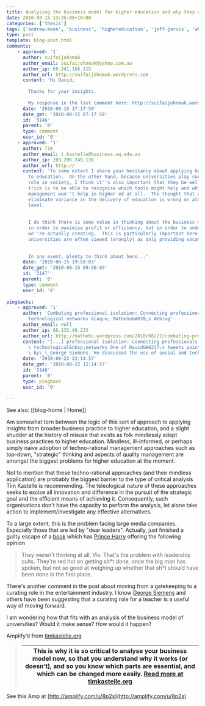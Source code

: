 ```yaml
---
title: Analysing the business model for higher education and why they can't
date: 2010-08-15 13:35:06+10:00
categories: ['thesis']
tags: ['andrew-keen', 'business', 'highereducation', 'jeff-jarvis', 'which-part', 'your-business-model']
type: post
template: blog-post.html
comments:
    - approved: '1'
      author: suifaijohnmak
      author_email: suifaijohnmak@yahoo.com.au
      author_ip: 60.241.166.115
      author_url: http://suifaijohnmak.wordpress.com
      content: 'Hi David,
    
        Thanks for your insights.
    
        My response in the last comment here: http://suifaijohnmak.wordpress.com/2010/08/06/open-courses/'
      date: '2010-08-15 17:17:59'
      date_gmt: '2010-08-15 07:17:59'
      id: '3146'
      parent: '0'
      type: comment
      user_id: '0'
    - approved: '1'
      author: Tim
      author_email: t.kastelle@business.uq.edu.au
      author_ip: 203.206.249.136
      author_url: http://
      content: 'To some extent I share your hesitancy about applying business concepts
        to education.  On the other hand, because universities play such an important
        role in society, I think it''s also important that they be well-managed.  The
        trick is to be able to recognise which tools might help and which won''t.  Quality
        management won''t help in higher ed at all.  The thought that we would need to
        eliminate variance in the delivery of education is wrong on almost every conceivable
        level.
    
    
        I do think there is some value in thinking about the business model for universities.  Not
        in order to maximise profit or efficiency, but in order to understand what value
        we''re actually creating.  This is particularly important here in Australia, where
        universities are often viewed (wrongly) as only providing vocational training.
    
    
        In any event, plenty to think about here...'
      date: '2010-08-15 19:50:03'
      date_gmt: '2010-08-15 09:50:03'
      id: '3147'
      parent: '0'
      type: comment
      user_id: '0'
    
pingbacks:
    - approved: '1'
      author: 'Combating professional isolation: Connecting professionals via social and
        technological networks &laquo; Mathehu&#039;s Weblog'
      author_email: null
      author_ip: 66.135.48.233
      author_url: http://mathehu.wordpress.com/2010/08/22/combating-professional-isolation-connecting-professionals-via-social-and-technological-networks/
      content: "[...] professional isolation: Connecting professionals via social and\
        \ technological&nbsp;networks One of David&#8217;s tweets pointed me to this blog\
        \ by\_\_George Siemens. He discussed the use of social and technological [...]"
      date: '2010-08-22 22:14:57'
      date_gmt: '2010-08-22 12:14:57'
      id: '3148'
      parent: '0'
      type: pingback
      user_id: '0'
    
---
```


See also: [[blog-home | Home]]

Am somewhat torn between the logic of this sort of approach to applying insights from broader business practice to higher education, and a slight shudder at the history of misuse that exists as folk mindlessly adapt business practices to higher education. Mindless, ill-informed, or perhaps simply naive adoption of techno-rational management approaches such as top-down, "strategic" thinking and aspects of quality management are amongst the biggest problems for higher education at the moment.  
  
Not to mention that these techno-rational approaches (and their mindless application) are probably the biggest barrier to the type of critical analysis Tim Kastelle is recommending. The teleological nature of these approaches seeks to excise all innovation and difference in the pursuit of the strategic goal and the efficient means of achieving it. Consequently, such organisations don't have the capacity to perform the analysis, let alone take action to implement/investigate any effective alternatives.  
  
To a large extent, this is the problem facing large media companies. Especially those that are led by "dear leaders". Actually, just finished a guilty escape of a [book](http://www.amazon.com/Designated-Targets-John-Birmingham/dp/0345457153/ref=sr_1_3?ie=UTF8&s=books&qid=1281842479&sr=8-3) which has [Prince Harry](http://en.wikipedia.org/wiki/Prince_Harry_of_Wales) offering the following opinion

> They weren't thinking at all, Viv. That's the problem with leadership cults. They're red hot on getting sh\*t done, once the big man has spoken, but not so good at weighing up whether that sh\*t should have been done in the first place.

  
  
There's another comment in the post about moving from a gatekeeping to a curating role in the entertainment industry. I know [George Siemens](http://www.connectivism.ca/?p=220) and others have been suggesting that a curating role for a teacher is a useful way of moving forward.  
  
I am wondering how that fits with an analysis of the business model of universities? Would it make sense? How would it happen?

Amplify’d from [timkastelle.org](http://timkastelle.org/blog/2010/08/which-part-of-your-business-model-is-creating-value/?utm_source=feedburner&utm_medium=feed&utm_campaign=Feed%3A+InnovationLeadershipNetwork+%28Innovation+Leadership+Network%29 "http://timkastelle.org/blog/2010/08/which-part-of-your-business-model-is-creating-value/?utm_source=feedburner&utm_medium=feed&utm_campaign=Feed%3A+InnovationLeadershipNetwork+%28Innovation+Leadership+Network%29")

> |   This is why it is so critical to analyse your business model now, so that you understand why it works (or doesn’t), and so you know which parts are essential, and which can be changed more easily.  [Read more at timkastelle.org](http://timkastelle.org/blog/2010/08/which-part-of-your-business-model-is-creating-value/?utm_source=feedburner&utm_medium=feed&utm_campaign=Feed%3A+InnovationLeadershipNetwork+%28Innovation+Leadership+Network%29 "http://timkastelle.org/blog/2010/08/which-part-of-your-business-model-is-creating-value/?utm_source=feedburner&utm_medium=feed&utm_campaign=Feed%3A+InnovationLeadershipNetwork+%28Innovation+Leadership+Network%29") |
> | --- |

See this Amp at [http://amplify.com/u/8p2s](http://amplify.com/u/8p2s)